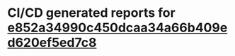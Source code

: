 # CI/CD generated reports for [e852a34990c450dcaa34a66b409ed620ef5ed7c8](https://github.com/hydephp/develop/commit/e852a34990c450dcaa34a66b409ed620ef5ed7c8)
